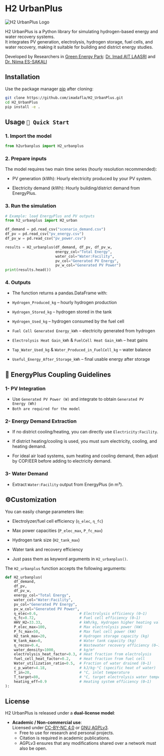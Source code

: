 # H2 UrbanPlus

![H2 UrbanPlus Logo](https://raw.githubusercontent.com/imadafla/H2_UrbanPlus/logo/H2_UrbanPlus.png)

H2 UrbanPlus is a Python library for simulating hydrogen-based energy and water recovery systems.  
It integrates PV generation, electrolysis, hydrogen storage, fuel cells, and water recovery, making it suitable for building and district energy studies.

Developed by Researchers in [Green Energy Park](https://www.greenenergypark.ma/): [Dr. Imad AIT LAASRI](https://imadcv.vercel.app/) and [Dr. Niima ES-SAKALI](https://www.linkedin.com/in/niimaes-sakali/)

## Installation

Use the package manager [pip](https://pip.pypa.io/en/stable/) after cloning:

```bash
git clone https://github.com/imadafla/H2_UrbanPlus.git
cd H2_UrbanPlus
pip install -e .

```

## Usage `🚀 Quick Start`

### 1. Import the model

```python
from h2urbanplus import H2_urbanplus
```

### 2. Prepare inputs

The model requires two main time series (hourly resolution recommended):

- PV generation (kWh): Hourly electricity produced by your PV system.

- Electricity demand (kWh): Hourly building/district demand from EnergyPlus.

### 3. Run the simulation

```python
# Example: load EnergyPlus and PV outputs
from h2_urbanplus import H2_urban

df_demand = pd.read_csv("scenario_demand.csv")
df_pv = pd.read_csv("pv_energy.csv")
df_pv_w = pd.read_csv("pv_power.csv")

results = H2_urbanplus(df_demand, df_pv, df_pv_w,
                       energy_col="Total Energy",
                       water_col="Water:Facility",
                       pv_col="Generated PV Energy",
                       pv_w_col="Generated PV Power")
print(results.head())

```

### 4. Outputs

- The function returns a pandas.DataFrame with:

- `Hydrogen_Produced_kg` – hourly hydrogen production

- `Hydrogen_Stored_kg` – hydrogen stored in the tank

- `Hydrogen_Used_kg` – hydrogen consumed by the fuel cell

- `Fuel Cell Generated Energy_kWh` – electricity generated from hydrogen

- `Electrolysis Heat Gain_kWh` & `FuelCell Heat Gain_kWh` – heat gains

- `Tap_Water_Used_kg` & `Water_Produced_in_FuelCell_kg` – water balance

- `Useful_Energy_After_Storage_kWh` – final usable energy after storage


## 🔗 EnergyPlus Coupling Guidelines
### 1- PV Integration

- Use `Generated PV Power (W)` and integrate to obtain `Generated PV Energy (Wh)` 
- `Both are required for the model`

### 2- Energy Demand Extraction

- If no district cooling/heating, you can directly use `Electricity:Facility`.

- If district heating/cooling is used, you must sum electricity, cooling, and heating demand.

- For ideal air load systems, sum heating and cooling demand, then adjust by COP/EER before adding to electricity demand.

### 3- Water Demand

- Extract `Water:Facility` output from EnergyPlus (in m³).

## ⚙️Customization

You can easily change parameters like:

- Electrolyzer/fuel cell efficiency (`η_elec`, `η_fc`)

- Max power capacities (`P_elec_max`, `P_fc_max`)

- Hydrogen tank size (`H2_tank_max`)

- Water tank and recovery efficiency

- Just pass them as keyword arguments in `H2_urbanplus()`.

The `H2_urbanplus` function accepts the following arguments:

```python
def H2_urbanplus(
    df_demand,
    df_pv,
    df_pv_w,
    energy_col="Total Energy",
    water_col="Water:Facility",
    pv_col="Generated PV Energy",
    pv_w_col="Generated PV Power",
    η_elec=0.6,                   # Electrolysis efficiency (0–1)
    η_fc=0.72,                    # Fuel cell efficiency (0–1)
    HHV_H2=33.33,                 # kWh/kg, Hydrogen higher heating value
    P_elec_max=100,               # Max electrolysis power (kW)
    P_fc_max=50,                  # Max fuel cell power (kW)
    H2_tank_max=20,               # Hydrogen storage capacity (kg)
    W_tank_max=0,                 # Water tank capacity (kg)
    η_recov=0.4,                  # Wastewater recovery efficiency (0–1)
    water_density=1000,           # kg/m³
    electrolysis_heat_factor=0.3, # Heat fraction from electrolysis
    fuel_cell_heat_factor=0.2,    # Heat fraction from fuel cell
    Water_utilization_ratio=0.5,  # Fraction of water drained (0–1)
    c_p_water=4.18,               # kJ/kg·°C (specific heat of water)
    T_in=20,                      # °C, inlet temperature
    T_target=80,                  # °C, target electrolysis water temperature
    heating_eff=0.9               # Heating system efficiency (0–1)
):
```

## License

H2 UrbanPlus is released under a **dual-license model**:

- **Academic / Non-commercial use**:  
  Licensed under [CC-BY-NC 4.0](https://creativecommons.org/licenses/by-nc/4.0/) or [GNU AGPLv3](https://www.gnu.org/licenses/agpl-3.0.html).  
  - Free to use for research and personal projects.  
  - Citation is required in academic publications.  
  - AGPLv3 ensures that any modifications shared over a network must also be open.  